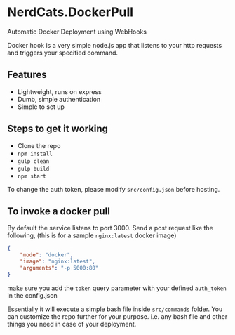 # NerdCats.DockerPull
Automatic Docker Deployment using WebHooks

Docker hook is a very simple node.js app that listens to your http requests and triggers your specified command.

## Features
- Lightweight, runs on express
- Dumb, simple authentication
- Simple to set up

## Steps to get it working
- Clone the repo
- `npm install`
- `gulp clean`
- `gulp build`
- `npm start`

To change the auth token, please modify `src/config.json` before hosting.

## To invoke a docker pull
By default the service listens to port 3000. Send a post request like the following, (this is for a sample `nginx:latest` docker image)

```json
{
	"mode": "docker",
	"image": "nginx:latest",
	"arguments": "-p 5000:80"
}
```

make sure you add the `token` query parameter with your defined `auth_token` in the config.json

Essentially it will execute a simple bash file inside `src/commands` folder. You can customize the repo further for your purpose. i.e. any bash file and other things you need in case of your deployment.